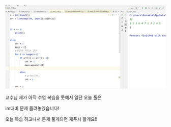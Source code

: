 ![image-20220225190228733](homework.assets/image-20220225190228733.png)



교수님 제가 아직 수업 복습을 못해서 일단 오늘 풀은 

im대비 문제 올려놓겠습니다!

오늘 복습 하고나서 문제 풀게되면 재푸시 할게요!!